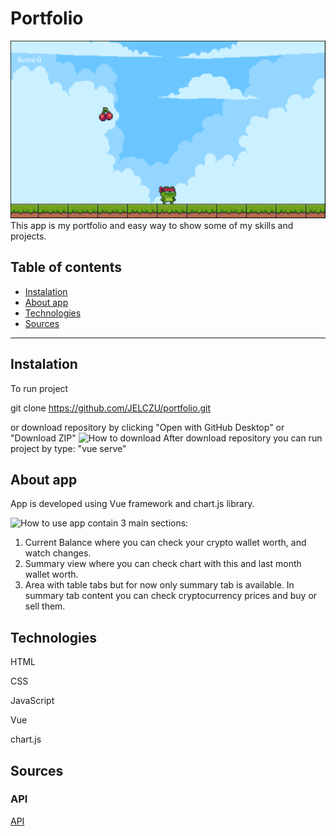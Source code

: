 # Portfolio
![The app](https://github.com/JELCZU/Catch-The-Fruit/blob/master/img/The%20game.PNG) 
This app is my portfolio and easy way to show some of my skills and projects.
## Table of contents
* [Instalation](#Instalation)
* [About app](#About-app)
* [Technologies](#Technologies)
* [Sources](#Sources)

---
## Instalation
To run project

git clone https://github.com/JELCZU/portfolio.git

or download repository by clicking "Open with GitHub Desktop" or "Download ZIP"
![How to download](https://github.com/JELCZU/crypto-currency/blob/master/img/How%20to%20download.PNG) 
After download repository you can run project by type:
"vue serve"
## About app
App is developed using  Vue framework and chart.js library. 

![How to use](https://github.com/JELCZU/crypto-currency/blob/master/img/The%20app%20how%20to.PNG) 
app contain 3 main sections:
1. Current Balance where you can check your crypto wallet worth, and watch changes.
2. Summary view where you can check chart with this and last month wallet worth.
3. Area with table tabs but for now only summary tab is available. In summary tab content you can check cryptocurrency prices and buy or sell them.

## Technologies
HTML

CSS

JavaScript

Vue

chart.js
## Sources
### API 
[API](https://coinmarketcap.com/api/) 
